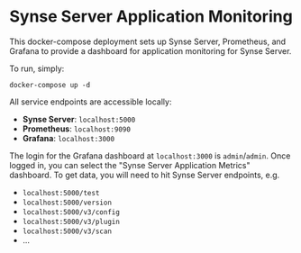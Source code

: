 # Synse Server Application Monitoring

This docker-compose deployment sets up Synse Server, Prometheus, and Grafana to provide a dashboard for
application monitoring for Synse Server.

To run, simply:

```
docker-compose up -d
```

All service endpoints are accessible locally:

- **Synse Server**: `localhost:5000`
- **Prometheus**: `localhost:9090`
- **Grafana**: `localhost:3000`

The login for the Grafana dashboard at `localhost:3000` is `admin`/`admin`. Once logged in,
you can select the "Synse Server Application Metrics" dashboard. To get data, you will need
to hit Synse Server endpoints, e.g.

- `localhost:5000/test`
- `localhost:5000/version`
- `localhost:5000/v3/config`
- `localhost:5000/v3/plugin`
- `localhost:5000/v3/scan`
- ...
